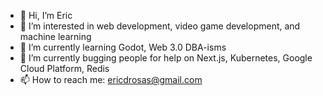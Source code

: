 - 👋 Hi, I’m Eric
- 👀 I’m interested in web development, video game development, and machine learning
- 🌱 I’m currently learning Godot, Web 3.0 DBA-isms
- 💞️ I’m currently bugging people for help on Next.js, Kubernetes, Google Cloud Platform, Redis
- 📫 How to reach me: ericdrosas@gmail.com

<!---
ericdrosas87/ericdrosas87 is a ✨ special ✨ repository because its `README.md` (this file) appears on your GitHub profile.
You can click the Preview link to take a look at your changes.
--->
